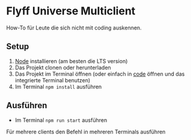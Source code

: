 # Flyff Universe Multiclient

How-To für Leute die sich nicht mit coding auskennen.

## Setup

1. [Node](https://nodejs.org/en/) installieren (am besten die LTS version)
2. Das Projekt clonen oder herunterladen
3. Das Projekt im Terminal öffnen (oder einfach in [code](https://code.visualstudio.com/) öffnen und das integrierte Terminal benutzen)
4. Im Terminal ```npm install``` ausführen

## Ausführen

* Im Terminal ```npm run start``` ausführen

Für mehrere clients den Befehl in mehreren Terminals ausführen
